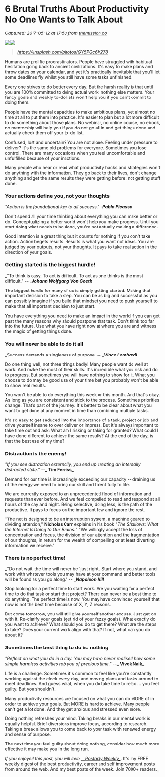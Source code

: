 # 6 Brutal Truths About Productivity No One Wants to Talk About

_Captured: 2017-05-12 at 17:50 from [themission.co](https://themission.co/the-brutal-truth-about-productivity-that-no-one-wants-to-talk-about-6e54a4111af)_

![](https://cdn-images-1.medium.com/freeze/max/30/1*4EnJLRPww4E1P6i_TK3TLg.jpeg?q=20)![](https://cdn-images-1.medium.com/max/2000/1*4EnJLRPww4E1P6i_TK3TLg.jpeg)

> _<https://unsplash.com/photos/GY5PGc6V278>_

Humans are prolific procrastinators. People have struggled with habitual hesitation going back to ancient civilizations. It's easy to make plans and throw dates on your calendar, and yet it's practically inevitable that you'll let some deadlines fly whilst you still have some tasks unfinished.

Every one strives to do better every day. But the harsh reality is that until you are 100% committed to doing actual work, nothing else matters. Your fancy goals and weekly to-do lists won't help you if you can't commit to doing them.

People have the mental capacities to make ambitious plans, yet almost no time at all to put them into practice. It's easier to plan but a lot more difficult to do something about those plans. No webinar, no online course, no ebook, no mentorship will help you if you do not go all in and get things done and actually check them off your to-do list.

Confused, lost and uncertain? You are not alone. Feeling under pressure to deliver? It's the same old problems for everyone. Sometimes you lose control. There are many occasions when you feel uncomfortable and unfulfilled because of your inactions.

Many people who hear or read what productivity hacks and strategies won't do anything with the information. They go back to their lives, don't change anything and get the same results they were getting before: not getting stuff done.

### Your actions define you, not your thoughts

_"Action is the foundational key to all success." -_**_Pablo Picasso_**

Don't spend all your time thinking about everything you can make better or do. Conceptualizing a better world won't help you make progress. Until you start doing what needs to be done, you're not actually making a difference.

Good intention is a great thing but it counts for nothing if you don't take action. Action begets results. Results is what you want not ideas. You are judged by your outputs, not your thoughts. It pays to take real action in the direction of your goals.

### Getting started is the biggest hurdle!

_"To think is easy. To act is difficult. To act as one thinks is the most difficult." -- _**_Johann Wolfgang Von Goeth_**

The biggest hurdle for many of us is simply getting started. Making that important decision to take a step. You can be as big and successful as you can possibly imagine if you build that mindset you need to push yourself to make that all important decision to just start.

You have everything you need to make an impact in the world if you can get past the many reasons why should postpone that task. Don't think too far into the future. Use what you have right now at where you are and witness the magic of getting things done.

### You will never be able to do it all

_Success demands a singleness of purpose. -- _**_Vince Lombardi_**

Do one thing well, not three things badly! Many people want do well at work. And make the most of their skills. It's incredible what you risk and do to progress. But sometimes you will have nothing to show for it. What you choose to do may be good use of your time but you probably won't be able to show real results.

You won't be able to do everything this week or this month. And that's okay. As long as you are consistent and stick to the process. Sometimes priorities change. That's part of the journey. It's better to be clear about what you want to get done at any moment in time than combining multiple tasks.

It's so easy to get seduced into the importance of a task, project or job and drive yourself insane to over deliver or impress. But it's always important to take time out and ask: What am I risking or taking for granted? What could I have done different to achieve the same results? At the end of the day, is that the best use of my time?

### Distraction is the enemy!

_"If you see distraction externally, you end up creating an internally distracted state." --_**_ Tim Ferriss_**

Demand for our time is increasingly exceeding our capacity -- draining us of the energy we need to bring our skill and talent fully to life.

We are currently exposed to an unprecedented flood of information and requests than ever before. And we feel compelled to read and respond at all hours of the day and night. Being selective, doing less, is the path of the productive. It pays to focus on the important few and ignore the rest.

"The net is designed to be an interruption system, a machine geared to dividing attention," **Nicholas Carr** explains in his book "_The Shallows: What the Internet Is Doing to Our Brains._" "We willingly accept the loss of concentration and focus, the division of our attention and the fragmentation of our thoughts, in return for the wealth of compelling or at least diverting information we receive."

### There is no perfect time!

_"Do not wait: the time will never be 'just right'. Start where you stand, and work with whatever tools you may have at your command and better tools will be found as you go along." -- _**_Napoleon Hill_**

Stop looking for a perfect time to start work. Are you waiting for a perfect time to do that task or start that project? There can never be a best time to do anything. The perfect time is now. You may have convinced yourself that now is not the best time because of X, Y, Z reasons.

But come tomorrow, you will still give yourself another excuse. Just get on with it. Re-clarify your goals (get rid of your fuzzy goals). What exactly do you want to achieve? What should you do to get there? What are the steps to take? Does your current work align with that? If not, what can you do about it?

### Sometimes the best thing to do is: nothing

_"Reflect on what you do in a day. You may have never realised how some simple harmless activities rob you of precious time." --_**_ Vivek Naik_**

Life is a challenge. Sometimes it's common to feel like you're constantly working against the clock every day, and moving plans and tasks around to meet deadlines. And guess what, when you do take time to relax … you feel guilty. But you shouldn't.

Many productivity resources are focused on what you can do MORE of in order to achieve your goals. But MORE is hard to achieve. Many people can't get a lot done. And they get anxious and stressed even more.

Doing nothing refreshes your mind. Taking breaks in our mental work is equally helpful. Brief diversions improve focus, according to research. Taking a break allows you to come back to your task with renewed energy and sense of purpose.

The next time you feel guilty about doing nothing, consider how much more effective it may make you in the long run.

_If you enjoyed this post, you will love __[Postanly Weekly_](https://postanly.ongoodbits.com)_. It's my FREE weekly digest of the best productivity, career and self improvement posts from around the web. And my best posts of the week. Join 7000+ readers._
